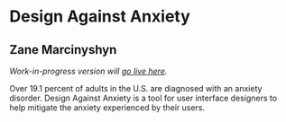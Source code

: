 # Design Against Anxiety
## Zane Marcinyshyn
*Work-in-progress version will [go live here](https://tylo-zane.github.io/daa/).*

Over 19.1 percent of adults in the U.S. are diagnosed with an anxiety disorder. Design Against Anxiety is a tool for user interface designers to help mitigate the anxiety experienced by their users.